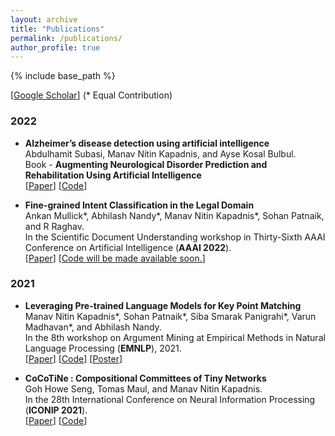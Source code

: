 ```yaml
---
layout: archive
title: "Publications"
permalink: /publications/
author_profile: true
---
```


{% include base_path %}

[[Google Scholar](https://scholar.google.com/citations?user=L7KLra8AAAAJ&hl=en)] (\* Equal Contribution)

<!---
### Book
* [Phrase Mining from Massive Text and Its Applications](http://www.morganclaypool.com/doi/abs/10.2200/S00759ED1V01Y201702DMK013) <br/>
Jialu Liu, Jingbo Shang and Jiawei Han. Morgan & Claypool Publishers, 2017.
-->

### 2022

* **Alzheimer’s disease detection using artificial intelligence**<br/>
Abdulhamit Subasi, Manav Nitin Kapadnis, and Ayse Kosal Bulbul.<br>
Book - **Augmenting Neurological Disorder Prediction and Rehabilitation Using Artificial Intelligence** <br> [[Paper](https://www.sciencedirect.com/science/article/pii/B9780323900379000114)] [[Code](https://github.com/manavkapadnis/Alzheimer-s-Classification--University-of-Turku-Finland)] 

* **Fine-grained Intent Classification in the Legal Domain** <br/>
Ankan Mullick\*, Abhilash Nandy\*, Manav Nitin Kapadnis\*, Sohan Patnaik, and R Raghav.<br> 
In the Scientific Document Understanding workshop in Thirty-Sixth AAAI Conference on Artificial Intelligence (**AAAI 2022**).<br> [[Paper](https://ix.cs.uoregon.edu/~apouranb/sdu22/SDUAAAI22_paper_27.pdf)] [[Code will be made available soon.]()]  


### 2021

* **Leveraging Pre-trained Language Models for Key Point Matching**<br/>
Manav Nitin Kapadnis\*, Sohan Patnaik\*, Siba Smarak Panigrahi\*, Varun Madhavan\*, and Abhilash Nandy.<br>
In the 8th workshop on Argument Mining at Empirical Methods in Natural Language Processing (**EMNLP**), 2021.<br> [[Paper](https://aclanthology.org/2021.argmining-1.21.pdf)] [[Code](https://github.com/manavkapadnis/Enigma_ArgMining)] [[Poster](https://github.com/manavkapadnis/Enigma_ArgMining/blob/main/ArgMining%20Poster.pdf)]

* **CoCoTiNe : Compositional Committees of Tiny Networks**<br/>
Goh Howe Seng, Tomas Maul, and Manav Nitin Kapadnis. <br>
In the 28th International Conference on Neural Information Processing (**ICONIP 2021**).<br> 
[[Paper](https://link.springer.com/chapter/10.1007/978-3-030-92310-5_45)] [[Code](https://github.com/manavkapadnis/CoCoTiNe)]

